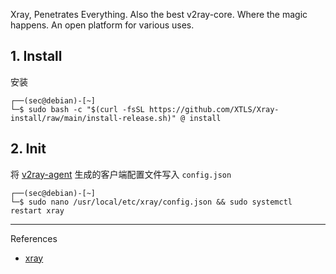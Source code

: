 Xray, Penetrates Everything. Also the best v2ray-core. Where the magic happens. An open platform for various uses.

## 1. Install

安装

```
┌──(sec@debian)-[~]
└─$ sudo bash -c "$(curl -fsSL https://github.com/XTLS/Xray-install/raw/main/install-release.sh)" @ install
```

## 2. Init

将 [v2ray-agent](https://github.com/mack-a/v2ray-agent) 生成的客户端配置文件写入 `config.json` 

```
┌──(sec@debian)-[~]
└─$ sudo nano /usr/local/etc/xray/config.json && sudo systemctl restart xray
```

---

References

- [xray](https://xtls.github.io/) 
